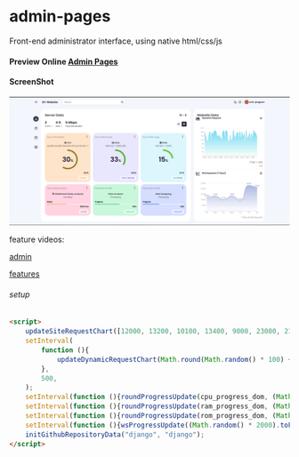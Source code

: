 # admin-pages

Front-end administrator interface, using native html/css/js

#### Preview Online [Admin Pages](https://https://zmh-program.github.io/admin-pages/)

#### ScreenShot

![admin.png](assets/admin.png)

feature videos:

[admin](assets/admin.mp4)

[features](assets/features.mp4)

###### setup

```html
<script>
    updateSiteRequestChart([12000, 13200, 10100, 13400, 9000, 23000, 21000]);
    setInterval(
        function (){
            updateDynamicRequestChart(Math.round(Math.random() * 100) + 100);
        },
        500,
    );
    setInterval(function (){roundProgressUpdate(cpu_progress_dom, (Math.random() * 100).toFixed(1));}, 1000);
    setInterval(function (){roundProgressUpdate(ram_progress_dom, (Math.random() * 100).toFixed(1));}, 1000);
    setInterval(function (){roundProgressUpdate(rom_progress_dom, (Math.random() * 100).toFixed(1));}, 1000);
    setInterval(function (){wsProgressUpdate((Math.random() * 2000).toFixed(1));}, 1000);
    initGithubRepositoryData("django", "django");
</script>
```
